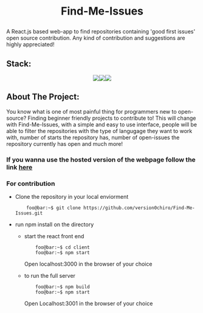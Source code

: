 # <p align="center">Find-Me-Issues</p>
A React.js based web-app to find repositories containing 'good first issues' open source contribution. Any kind of contribution  and suggestions are highly appreciated!

## Stack:
<p align="center"><img src="https://img.icons8.com/bubbles/50/000000/react.png"/><img src="https://img.icons8.com/dusk/50/000000/javascript.png"/><img src="https://img.icons8.com/cute-clipart/50/000000/github.png"/></p>

## About The Project:
You know what is one of most painful thing for programmers new to open-source? Finding beginner friendly projects to contribute to! This will change with Find-Me-Issues, 
with a simple and easy to use interface, people will be able to filter the repositories with the type of langugage they want to work with, number of starts the repository has,
number of open-issues the repository currently has open and much more!

### If you wanna use the hosted version of the webpage follow the link [here](https://find-me-issues.herokuapp.com/)


### For contribution
- Clone the repository in your local enviorment

    ```console
        foo@bar:~$ git clone https://github.com/version0chiro/Find-Me-Issues.git
    ```
- run npm install on the directory 
  - start the react front end 
    ```console
        foo@bar:~$ cd client
        foo@bar:~$ npm start
    ```
    Open localhost:3000 in the browser of your choice
    
  - to run the full server
    ```console
        foo@bar:~$ npm build
        foo@bar:~$ npm start
    ```
    Open Localhost:3001 in the browser of your choice
  
